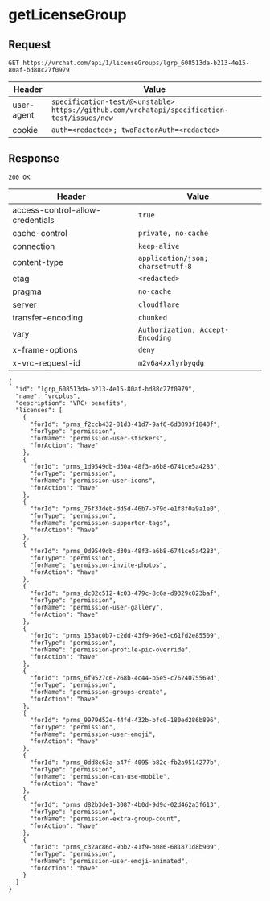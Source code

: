 # getLicenseGroup

## Request
`GET https://vrchat.com/api/1/licenseGroups/lgrp_608513da-b213-4e15-80af-bd88c27f0979`

| Header | Value |
| ------ | ----- |
| user-agent | `specification-test/@<unstable> https://github.com/vrchatapi/specification-test/issues/new` |
| cookie | `auth=<redacted>; twoFactorAuth=<redacted>` |


## Response
`200 OK`

| Header | Value |
| ------ | ----- |
| access-control-allow-credentials | `true` |
| cache-control | `private, no-cache` |
| connection | `keep-alive` |
| content-type | `application/json; charset=utf-8` |
| etag | `<redacted>` |
| pragma | `no-cache` |
| server | `cloudflare` |
| transfer-encoding | `chunked` |
| vary | `Authorization, Accept-Encoding` |
| x-frame-options | `deny` |
| x-vrc-request-id | `m2v6a4xxlyrbyqdg` |

```jsonc
{
  "id": "lgrp_608513da-b213-4e15-80af-bd88c27f0979",
  "name": "vrcplus",
  "description": "VRC+ benefits",
  "licenses": [
    {
      "forId": "prms_f2ccb432-81d3-41d7-9af6-6d3893f1840f",
      "forType": "permission",
      "forName": "permission-user-stickers",
      "forAction": "have"
    },
    {
      "forId": "prms_1d9549db-d30a-48f3-a6b8-6741ce5a4283",
      "forType": "permission",
      "forName": "permission-user-icons",
      "forAction": "have"
    },
    {
      "forId": "prms_76f33deb-dd5d-46b7-b79d-e1f8f0a9a1e0",
      "forType": "permission",
      "forName": "permission-supporter-tags",
      "forAction": "have"
    },
    {
      "forId": "prms_0d9549db-d30a-48f3-a6b8-6741ce5a4283",
      "forType": "permission",
      "forName": "permission-invite-photos",
      "forAction": "have"
    },
    {
      "forId": "prms_dc02c512-4c03-479c-8c6a-d9329c023baf",
      "forType": "permission",
      "forName": "permission-user-gallery",
      "forAction": "have"
    },
    {
      "forId": "prms_153ac0b7-c2dd-43f9-96e3-c61fd2e85509",
      "forType": "permission",
      "forName": "permission-profile-pic-override",
      "forAction": "have"
    },
    {
      "forId": "prms_6f9527c6-268b-4c44-b5e5-c7624075569d",
      "forType": "permission",
      "forName": "permission-groups-create",
      "forAction": "have"
    },
    {
      "forId": "prms_9979d52e-44fd-432b-bfc0-180ed286b896",
      "forType": "permission",
      "forName": "permission-user-emoji",
      "forAction": "have"
    },
    {
      "forId": "prms_0dd8c63a-a47f-4095-b82c-fb2a9514277b",
      "forType": "permission",
      "forName": "permission-can-use-mobile",
      "forAction": "have"
    },
    {
      "forId": "prms_d82b3de1-3087-4b0d-9d9c-02d462a3f613",
      "forType": "permission",
      "forName": "permission-extra-group-count",
      "forAction": "have"
    },
    {
      "forId": "prms_c32ac86d-9bb2-41f9-b086-681871d8b909",
      "forType": "permission",
      "forName": "permission-user-emoji-animated",
      "forAction": "have"
    }
  ]
}
```
